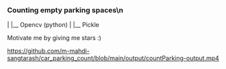### Counting empty parking spaces\n
|
|__ Opencv (python)
|
|__ Pickle


Motivate me by giving me stars :)

https://github.com/m-mahdi-sangtarash/car_parking_count/blob/main/output/countParking-output.mp4
